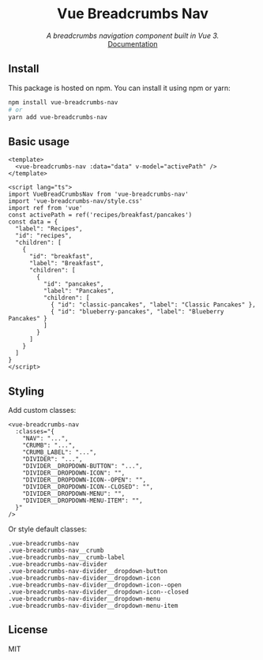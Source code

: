 <div align="center">
  <h1>Vue Breadcrumbs Nav</h1>
  <em>A breadcrumbs navigation component built in Vue 3.</em>
  <br/>
  <a href="https://francisashley.github.io/vue-breadcrumbs-nav/">Documentation</a>
</div>

## Install

This package is hosted on npm. You can install it using npm or yarn:

```bash
npm install vue-breadcrumbs-nav
# or
yarn add vue-breadcrumbs-nav
```

## Basic usage

```vue
<template>
  <vue-breadcrumbs-nav :data="data" v-model="activePath" />
</template>

<script lang="ts">
import VueBreadCrumbsNav from 'vue-breadcrumbs-nav'
import 'vue-breadcrumbs-nav/style.css'
import ref from 'vue'
const activePath = ref('recipes/breakfast/pancakes')
const data = {
  "label": "Recipes",
  "id": "recipes",
  "children": [
    {
      "id": "breakfast",
      "label": "Breakfast",
      "children": [
        {
          "id": "pancakes",
          "label": "Pancakes",
          "children": [
            { "id": "classic-pancakes", "label": "Classic Pancakes" },
            { "id": "blueberry-pancakes", "label": "Blueberry Pancakes" }
          ]
        }
      ]
    }
  ]
}
</script>
```

## Styling

Add custom classes:

```
<vue-breadcrumbs-nav
  :classes="{
    "NAV": "...",
    "CRUMB": "...",
    "CRUMB_LABEL": "...",
    "DIVIDER": "...",
    "DIVIDER__DROPDOWN-BUTTON": "...",
    "DIVIDER__DROPDOWN-ICON": "",
    "DIVIDER__DROPDOWN-ICON--OPEN": "",
    "DIVIDER__DROPDOWN-ICON--CLOSED": "",
    "DIVIDER__DROPDOWN-MENU": "",
    "DIVIDER__DROPDOWN-MENU-ITEM": "",
  }"
/>
```

Or style default classes:

```
.vue-breadcrumbs-nav
.vue-breadcrumbs-nav__crumb
.vue-breadcrumbs-nav__crumb-label
.vue-breadcrumbs-nav-divider
.vue-breadcrumbs-nav-divider__dropdown-button
.vue-breadcrumbs-nav-divider__dropdown-icon
.vue-breadcrumbs-nav-divider__dropdown-icon--open
.vue-breadcrumbs-nav-divider__dropdown-icon--closed
.vue-breadcrumbs-nav-divider__dropdown-menu
.vue-breadcrumbs-nav-divider__dropdown-menu-item
```

## License
MIT